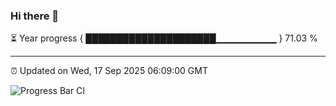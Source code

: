### Hi there 👋

⏳ Year progress { █████████████████████▁▁▁▁▁▁▁▁▁ } 71.03 %

---

⏰ Updated on Wed, 17 Sep 2025 06:09:00 GMT

![Progress Bar CI](https://github.com/liununu/liununu/workflows/Progress%20Bar%20CI/badge.svg)
